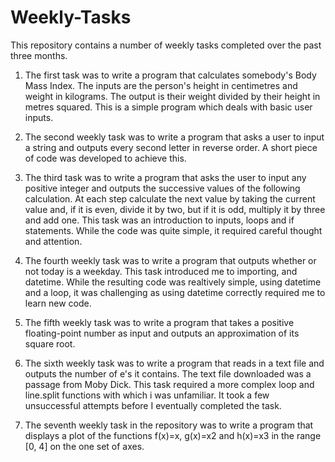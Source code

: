 # Weekly-Tasks


This repository contains a number of weekly tasks completed over the past three months.

1. The first task was to write a program that calculates somebody's Body Mass Index. The inputs are the person's height in centimetres and weight in kilograms. The output is their weight divided by their height in metres squared. This is a simple program which deals with basic user inputs.

2. The second weekly task was to write a program that asks a user to input a string and outputs every second letter in reverse order. A short piece of code was developed to achieve this.

3. The third task was to write a program that asks the user to input any positive integer and outputs the successive values of the following calculation. At each step calculate the next value by taking the current value and, if it is even, divide it by two, but if it is odd, multiply it by three and add one. This task was an introduction to inputs, loops and if statements. While the code was quite simple, it required careful thought and attention.

4. The fourth weekly task was to write a program that outputs whether or not today is a weekday. This task introduced me to importing, and datetime. While the resulting code was realtively simple, using datetime and a loop, it was challenging as using datetime correctly required me to learn new code.

5. The fifth weekly task was to write a program that takes a positive floating-point number as input and outputs an approximation of its square root.

6. The sixth weekly task was to write a program that reads in a text file and outputs the number of e's it contains. The text file downloaded was a passage from Moby Dick. This task required a more complex loop and line.split functions with which i was unfamiliar. It took a few unsuccessful attempts before I eventually completed the task.

7. The seventh weekly task in the repository was to write a program that displays a plot of the functions f(x)=x, g(x)=x2 and h(x)=x3 in the range [0, 4] on the one set of axes.
